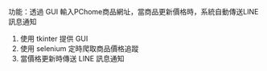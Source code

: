 功能：透過 GUI 輸入PChome商品網址，當商品更新價格時，系統自動傳送LINE訊息通知
1. 使用 tkinter 提供 GUI
2. 使用 selenium 定時爬取商品價格追蹤
3. 當價格更新時傳送 LINE 訊息通知
